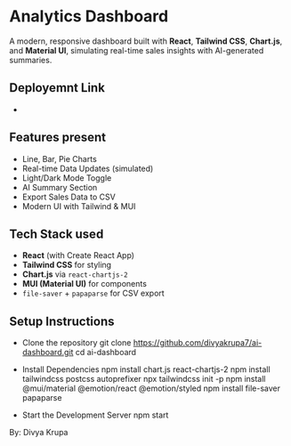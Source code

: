 # Analytics Dashboard

A modern, responsive dashboard built with **React**, **Tailwind CSS**, **Chart.js**, and **Material UI**, simulating real-time sales insights with AI-generated summaries.

## Deployemnt Link
- 

##  Features present
-  Line, Bar, Pie Charts
-  Real-time Data Updates (simulated)
-  Light/Dark Mode Toggle
-  AI Summary Section
-  Export Sales Data to CSV
-  Modern UI with Tailwind & MUI

## Tech Stack used
- **React** (with Create React App)
- **Tailwind CSS** for styling
- **Chart.js** via `react-chartjs-2`
- **MUI (Material UI)** for components
- `file-saver` + `papaparse` for CSV export

## Setup Instructions
- Clone the repository
git clone https://github.com/divyakrupa7/ai-dashboard.git
cd ai-dashboard
- Install Dependencies
npm install chart.js react-chartjs-2
npm install tailwindcss postcss autoprefixer
npx tailwindcss init -p
npm install @mui/material @emotion/react @emotion/styled
npm install file-saver papaparse

- Start the Development Server
npm start

By:
Divya Krupa
